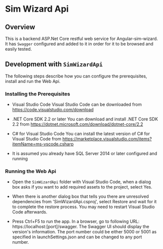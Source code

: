 # Sim Wizard Api

## Overview

This is a backend ASP.Net Core restful web service for Angular-sim-wizard. It has `Swagger` configured and added to it in order for it to be browsed and easily tested.

## Development with `SimWizardApi`

The following steps describe how you can configure the prerequisites, install and run the Web Api.

### Installing the Prerequisites

- Visual Studio Code
Visual Studio Code can be downloaded from https://code.visualstudio.com/download

- .NET Core SDK 2.2 or later
You can download and install .NET Core SDK 2.2 from https://dotnet.microsoft.com/download/dotnet-core/2.2

- C# for Visual Studio Code
You can install the latest version of C# for Visual Studio Code from https://marketplace.visualstudio.com/items?itemName=ms-vscode.csharp

- It is assumed you already have SQL Server 2014 or later configured and running

### Running the Web Api

- Open the `SimWizardApi` folder with Visual Studio Code, when a dialog box asks if you want to add required assets to the project, select Yes.

- When there is another dialog box that tells you there are unresolved dependencies from 'SimWizardApi.csproj', select Restore and wait for it to complete the restore process. You may need to restart Visual Studio Code afterwards.

- Press Ctrl+F5 to run the app. In a browser, go to following URL: https://localhost:[port]/swagger. The Swagger UI should display the version's information. The port number could be either 5000 or 5001 as specified in launchSettings.json and can be changed to any port number.



